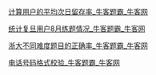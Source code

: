 [计算用户的平均次日留存率_牛客题霸_牛客网](https://www.nowcoder.com/practice/126083961ae0415fbde061d7ebbde453?tpId=199&tqId=1975681&sourceUrl=https%3A%2F%2Fwww.nowcoder.com%2Fexam%2Foj%3FquestionJobId%3D10%26subTabName%3Donline_coding_page)

[统计复旦用户8月练题情况_牛客题霸_牛客网](https://www.nowcoder.com/practice/53235096538a456b9220fce120c062b3?tpId=199&tqId=1980673&sourceUrl=https%3A%2F%2Fwww.nowcoder.com%2Fexam%2Foj%3FquestionJobId%3D10%26subTabName%3Donline_coding_page)

[浙大不同难度题目的正确率_牛客题霸_牛客网](https://www.nowcoder.com/practice/d8a4f7b1ded04948b5435a45f03ead8c?tpId=199&tqId=1980674&sourceUrl=https%3A%2F%2Fwww.nowcoder.com%2Fexam%2Foj%3FquestionJobId%3D10%26subTabName%3Donline_coding_page)

[电话号码格式校验_牛客题霸_牛客网](https://www.nowcoder.com/practice/2c2453e909c04c29a04c11e9d6b2c769?tpId=199&tqId=11211983&sourceUrl=https%3A%2F%2Fwww.nowcoder.com%2Fexam%2Foj%3FquestionJobId%3D10%26subTabName%3Donline_coding_page)
<!--stackedit_data:
eyJoaXN0b3J5IjpbMTI4OTI2MzgxOV19
-->